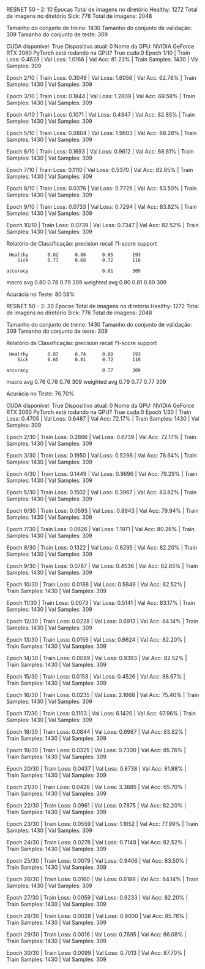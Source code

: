 RESNET 50 - 2:
10 Épocas
Total de imagens no diretório Healthy: 1272
Total de imagens no diretório Sick: 776
Total de imagens: 2048

Tamanho do conjunto de treino: 1430
Tamanho do conjunto de validação: 309
Tamanho do conjunto de teste: 309

CUDA disponível: True
Dispositivo atual: 0
Nome da GPU: NVIDIA GeForce RTX 2060
PyTorch está rodando na GPU? True
cuda:0
Epoch 1/10 | Train Loss: 0.4628 | Val Loss: 1.0166 | Val Acc: 81.23% | Train Samples: 1430 | Val Samples: 309

Epoch 2/10 | Train Loss: 0.3049 | Val Loss: 1.6056 | Val Acc: 62.78% | Train Samples: 1430 | Val Samples: 309

Epoch 3/10 | Train Loss: 0.1844 | Val Loss: 1.2809 | Val Acc: 69.58% | Train Samples: 1430 | Val Samples: 309

Epoch 4/10 | Train Loss: 0.1071 | Val Loss: 0.4347 | Val Acc: 82.85% | Train Samples: 1430 | Val Samples: 309

Epoch 5/10 | Train Loss: 0.0804 | Val Loss: 1.9603 | Val Acc: 68.28% | Train Samples: 1430 | Val Samples: 309

Epoch 6/10 | Train Loss: 0.1693 | Val Loss: 0.9612 | Val Acc: 68.61% | Train Samples: 1430 | Val Samples: 309

Epoch 7/10 | Train Loss: 0.1110 | Val Loss: 0.5370 | Val Acc: 82.85% | Train Samples: 1430 | Val Samples: 309

Epoch 8/10 | Train Loss: 0.0376 | Val Loss: 0.7729 | Val Acc: 83.50% | Train Samples: 1430 | Val Samples: 309

Epoch 9/10 | Train Loss: 0.0733 | Val Loss: 0.7294 | Val Acc: 83.82% | Train Samples: 1430 | Val Samples: 309

Epoch 10/10 | Train Loss: 0.0739 | Val Loss: 0.7347 | Val Acc: 82.52% | Train Samples: 1430 | Val Samples: 309


Relatório de Classificação:
               precision    recall  f1-score   support

     Healthy       0.82      0.88      0.85       193
        Sick       0.77      0.68      0.72       116

    accuracy                           0.81       309
   macro avg       0.80      0.78      0.79       309
weighted avg       0.80      0.81      0.80       309

Acurácia no Teste: 80.58%


RESNET 50 - 2:
30 Épocas
Total de imagens no diretório Healthy: 1272
Total de imagens no diretório Sick: 776
Total de imagens: 2048

Tamanho do conjunto de treino: 1430
Tamanho do conjunto de validação: 309
Tamanho do conjunto de teste: 309

Relatório de Classificação:
               precision    recall  f1-score   support

     Healthy       0.87      0.74      0.80       193
        Sick       0.65      0.81      0.72       116

    accuracy                           0.77       309
   macro avg       0.76      0.78      0.76       309
weighted avg       0.79      0.77      0.77       309

Acurácia no Teste: 76.70%

CUDA disponível: True
Dispositivo atual: 0
Nome da GPU: NVIDIA GeForce RTX 2060
PyTorch está rodando na GPU? True
cuda:0
Epoch 1/30 | Train Loss: 0.4705 | Val Loss: 0.6487 | Val Acc: 72.17% | Train Samples: 1430 | Val Samples: 309

Epoch 2/30 | Train Loss: 0.2866 | Val Loss: 0.6739 | Val Acc: 72.17% | Train Samples: 1430 | Val Samples: 309

Epoch 3/30 | Train Loss: 0.1950 | Val Loss: 0.5298 | Val Acc: 78.64% | Train Samples: 1430 | Val Samples: 309

Epoch 4/30 | Train Loss: 0.1449 | Val Loss: 0.9696 | Val Acc: 79.29% | Train Samples: 1430 | Val Samples: 309

Epoch 5/30 | Train Loss: 0.1502 | Val Loss: 0.3967 | Val Acc: 83.82% | Train Samples: 1430 | Val Samples: 309

Epoch 6/30 | Train Loss: 0.0593 | Val Loss: 0.8943 | Val Acc: 79.94% | Train Samples: 1430 | Val Samples: 309

Epoch 7/30 | Train Loss: 0.0626 | Val Loss: 1.1971 | Val Acc: 80.26% | Train Samples: 1430 | Val Samples: 309

Epoch 8/30 | Train Loss: 0.1322 | Val Loss: 0.6295 | Val Acc: 82.20% | Train Samples: 1430 | Val Samples: 309

Epoch 9/30 | Train Loss: 0.0787 | Val Loss: 0.4536 | Val Acc: 82.85% | Train Samples: 1430 | Val Samples: 309

Epoch 10/30 | Train Loss: 0.0188 | Val Loss: 0.5849 | Val Acc: 82.52% | Train Samples: 1430 | Val Samples: 309

Epoch 11/30 | Train Loss: 0.0073 | Val Loss: 0.5141 | Val Acc: 83.17% | Train Samples: 1430 | Val Samples: 309

Epoch 12/30 | Train Loss: 0.0228 | Val Loss: 0.6913 | Val Acc: 84.14% | Train Samples: 1430 | Val Samples: 309

Epoch 13/30 | Train Loss: 0.0156 | Val Loss: 0.6624 | Val Acc: 82.20% | Train Samples: 1430 | Val Samples: 309

Epoch 14/30 | Train Loss: 0.0089 | Val Loss: 0.9393 | Val Acc: 82.52% | Train Samples: 1430 | Val Samples: 309

Epoch 15/30 | Train Loss: 0.0158 | Val Loss: 0.4526 | Val Acc: 88.67% | Train Samples: 1430 | Val Samples: 309

Epoch 16/30 | Train Loss: 0.0235 | Val Loss: 2.1668 | Val Acc: 75.40% | Train Samples: 1430 | Val Samples: 309

Epoch 17/30 | Train Loss: 0.1103 | Val Loss: 6.1420 | Val Acc: 67.96% | Train Samples: 1430 | Val Samples: 309

Epoch 18/30 | Train Loss: 0.0844 | Val Loss: 0.6987 | Val Acc: 83.82% | Train Samples: 1430 | Val Samples: 309

Epoch 19/30 | Train Loss: 0.0325 | Val Loss: 0.7300 | Val Acc: 85.76% | Train Samples: 1430 | Val Samples: 309

Epoch 20/30 | Train Loss: 0.0437 | Val Loss: 0.8738 | Val Acc: 81.88% | Train Samples: 1430 | Val Samples: 309

Epoch 21/30 | Train Loss: 0.0426 | Val Loss: 3.3885 | Val Acc: 65.70% | Train Samples: 1430 | Val Samples: 309

Epoch 22/30 | Train Loss: 0.0961 | Val Loss: 0.7875 | Val Acc: 82.20% | Train Samples: 1430 | Val Samples: 309

Epoch 23/30 | Train Loss: 0.0559 | Val Loss: 1.1652 | Val Acc: 77.99% | Train Samples: 1430 | Val Samples: 309

Epoch 24/30 | Train Loss: 0.0278 | Val Loss: 0.7148 | Val Acc: 82.52% | Train Samples: 1430 | Val Samples: 309

Epoch 25/30 | Train Loss: 0.0079 | Val Loss: 0.9406 | Val Acc: 83.50% | Train Samples: 1430 | Val Samples: 309

Epoch 26/30 | Train Loss: 0.0160 | Val Loss: 0.6189 | Val Acc: 84.14% | Train Samples: 1430 | Val Samples: 309

Epoch 27/30 | Train Loss: 0.0059 | Val Loss: 0.9233 | Val Acc: 82.20% | Train Samples: 1430 | Val Samples: 309

Epoch 28/30 | Train Loss: 0.0028 | Val Loss: 0.9000 | Val Acc: 85.76% | Train Samples: 1430 | Val Samples: 309

Epoch 29/30 | Train Loss: 0.0016 | Val Loss: 0.7695 | Val Acc: 86.08% | Train Samples: 1430 | Val Samples: 309

Epoch 30/30 | Train Loss: 0.0099 | Val Loss: 0.7013 | Val Acc: 87.70% | Train Samples: 1430 | Val Samples: 309

